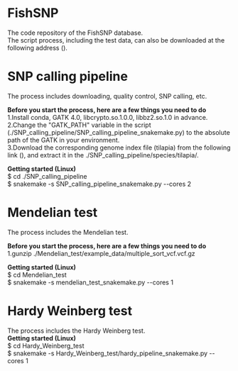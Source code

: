 # FishSNP
The code repository of the FishSNP database.  
The script process, including the test data, can also be downloaded at the following address ().  

# SNP calling pipeline
The process includes downloading, quality control, SNP calling, etc.  

**Before you start the process, here are a few things you need to do**  
1.Install conda, GATK 4.0, libcrypto.so.1.0.0, libbz2.so.1.0 in advance.  
2.Change the "GATK_PATH" variable in the script (./SNP_calling_pipeline/SNP_calling_pipeline_snakemake.py) to the absolute path of the GATK in your environment.  
3.Download the corresponding genome index file (tilapia) from the following link (), and extract it in the ./SNP_calling_pipeline/species/tilapia/.  

**Getting started (Linux)**  
$ cd ./SNP_calling_pipeline  
$ snakemake -s SNP_calling_pipeline_snakemake.py --cores 2

# Mendelian test
The process includes the Mendelian test.  

**Before you start the process, here are a few things you need to do**  
1.gunzip ./Mendelian_test/example_data/multiple_sort_vcf.vcf.gz

**Getting started (Linux)**   
$ cd Mendelian_test  
$ snakemake -s mendelian_test_snakemake.py --cores 1

# Hardy Weinberg test
The process includes the Hardy Weinberg test.  
**Getting started (Linux)**  
$ cd Hardy_Weinberg_test  
$ snakemake -s Hardy_Weinberg_test/hardy_pipeline_snakemake.py --cores 1

